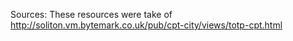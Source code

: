 Sources: These resources were take of http://soliton.vm.bytemark.co.uk/pub/cpt-city/views/totp-cpt.html

